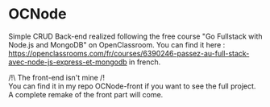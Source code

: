 # OCNode
Simple CRUD Back-end realized following the free course "Go Fullstack with Node.js and MongoDB" on OpenClassroom.
You can find it here : https://openclassrooms.com/fr/courses/6390246-passez-au-full-stack-avec-node-js-express-et-mongodb in french.



/!\ The front-end isn't mine /!\
You can find it in my repo OCNode-front if you want to see the full project.
A complete remake of the front part will come.

